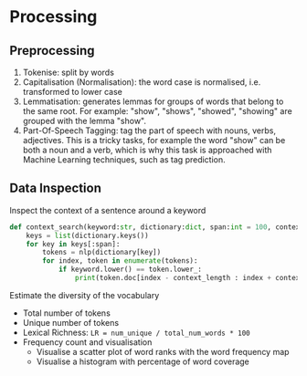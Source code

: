 # Processing

## Preprocessing

1. Tokenise: split by words
1. Capitalisation (Normalisation): the word case is normalised, i.e. transformed to lower case
1. Lemmatisation: generates lemmas for groups of words that belong to the same root. For example: "show", "shows", "showed", "showing" are grouped with the lemma "show".
1. Part-Of-Speech Tagging: tag the part of speech with nouns, verbs, adjectives. This is a tricky tasks, for example the word "show" can be both a noun and a verb, which is why this task is approached with Machine Learning techniques, such as tag prediction.

## Data Inspection

Inspect the context of a sentence around a keyword

```py
def context_search(keyword:str, dictionary:dict, span:int = 100, context_length:int = 10):
    keys = list(dictionary.keys())
    for key in keys[:span]:
        tokens = nlp(dictionary[key])
        for index, token in enumerate(tokens):
            if keyword.lower() == token.lower_:
                print(token.doc[index - context_length : index + context_length + 1])
```

Estimate the diversity of the vocabulary
  - Total number of tokens
  - Unique number of tokens
  - Lexical Richness: `LR = num_unique / total_num_words * 100`
- Frequency count and visualisation
  - Visualise a scatter plot of word ranks with the word frequency map
  - Visualise a histogram with percentage of word coverage
